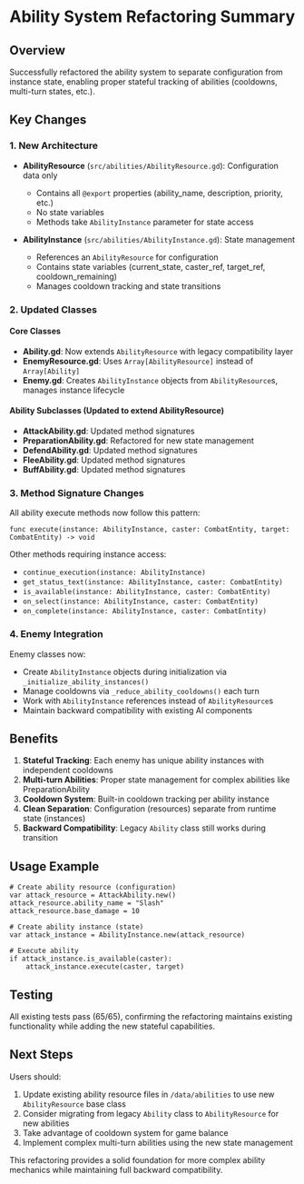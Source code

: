 # Ability System Refactoring Summary

## Overview

Successfully refactored the ability system to separate configuration from instance state, enabling proper stateful tracking of abilities (cooldowns, multi-turn states, etc.).

## Key Changes

### 1. New Architecture

- **AbilityResource** (`src/abilities/AbilityResource.gd`): Configuration data only
  - Contains all `@export` properties (ability_name, description, priority, etc.)
  - No state variables
  - Methods take `AbilityInstance` parameter for state access

- **AbilityInstance** (`src/abilities/AbilityInstance.gd`): State management
  - References an `AbilityResource` for configuration
  - Contains state variables (current_state, caster_ref, target_ref, cooldown_remaining)
  - Manages cooldown tracking and state transitions

### 2. Updated Classes

#### Core Classes
- **Ability.gd**: Now extends `AbilityResource` with legacy compatibility layer
- **EnemyResource.gd**: Uses `Array[AbilityResource]` instead of `Array[Ability]`
- **Enemy.gd**: Creates `AbilityInstance` objects from `AbilityResource`s, manages instance lifecycle

#### Ability Subclasses (Updated to extend AbilityResource)
- **AttackAbility.gd**: Updated method signatures
- **PreparationAbility.gd**: Refactored for new state management
- **DefendAbility.gd**: Updated method signatures
- **FleeAbility.gd**: Updated method signatures
- **BuffAbility.gd**: Updated method signatures

### 3. Method Signature Changes

All ability execute methods now follow this pattern:
```gdscript
func execute(instance: AbilityInstance, caster: CombatEntity, target: CombatEntity) -> void
```

Other methods requiring instance access:
- `continue_execution(instance: AbilityInstance)`
- `get_status_text(instance: AbilityInstance, caster: CombatEntity)`
- `is_available(instance: AbilityInstance, caster: CombatEntity)`
- `on_select(instance: AbilityInstance, caster: CombatEntity)`
- `on_complete(instance: AbilityInstance, caster: CombatEntity)`

### 4. Enemy Integration

Enemy classes now:
- Create `AbilityInstance` objects during initialization via `_initialize_ability_instances()`
- Manage cooldowns via `_reduce_ability_cooldowns()` each turn
- Work with `AbilityInstance` references instead of `AbilityResource`s
- Maintain backward compatibility with existing AI components

## Benefits

1. **Stateful Tracking**: Each enemy has unique ability instances with independent cooldowns
2. **Multi-turn Abilities**: Proper state management for complex abilities like PreparationAbility
3. **Cooldown System**: Built-in cooldown tracking per ability instance
4. **Clean Separation**: Configuration (resources) separate from runtime state (instances)
5. **Backward Compatibility**: Legacy `Ability` class still works during transition

## Usage Example

```gdscript
# Create ability resource (configuration)
var attack_resource = AttackAbility.new()
attack_resource.ability_name = "Slash"
attack_resource.base_damage = 10

# Create ability instance (state)
var attack_instance = AbilityInstance.new(attack_resource)

# Execute ability
if attack_instance.is_available(caster):
    attack_instance.execute(caster, target)
```

## Testing

All existing tests pass (65/65), confirming the refactoring maintains existing functionality while adding the new stateful capabilities.

## Next Steps

Users should:
1. Update existing ability resource files in `/data/abilities` to use new `AbilityResource` base class
2. Consider migrating from legacy `Ability` class to `AbilityResource` for new abilities
3. Take advantage of cooldown system for game balance
4. Implement complex multi-turn abilities using the new state management

This refactoring provides a solid foundation for more complex ability mechanics while maintaining full backward compatibility.
